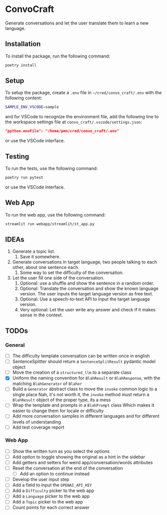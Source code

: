 # ConvoCraft

Generate conversations and let the user translate them to learn a new language.

## Installation

To install the package, run the following command:

```bash
poetry install
```

## Setup

To setup the package, create a `.env` file in `~/cred/convo_craft/.env` with the following content:

```bash
SAMPLE_ENV_VSCODE=sample
```

and for VSCode to recognize the environment file, add the following line to the
workspace settings file at `convo_craft/.vscode/settings.json`:

```json
"python.envFile": "/home/pmn/cred/convo_craft/.env"
```

or use the VSCode interface.

## Testing

To run the tests, use the following command:

```bash
poetry run pytest
```

or use the VSCode interface.

## Web App

To run the web app, use the following command:

```bash
streamlit run webapp/streamlit/st_app.py
```

## IDEAs

1. Generate a topic list.
    1. Save it somewhere.
1. Generate conversations in target language,
   two people talking to each other,
   about one sentence each.
    1. Some way to set the difficulty of the conversation.
1. Let the user fill one side of the conversation.
    1. Optional: use a shuffle and show the sentence in a random order.
    1. Optional: Translate the conversation and show the known language version.
        The user inputs the target language version as free text.
    1. Optional: Use a speech-to-text API to input the target language version.
    1. Very optional: Let the user write any answer and check if it makes sense in the context.

## TODOs

### General

- [ ] The difficulty template conversation can be written once in english
- [ ] SentenceSplitter should return a `SentenceSplitResult` pydantic model object
- [ ] Move the creation of a `structured_llm` to a separate class
- [x] Uniform the naming convention for `BlahResult` or `BlahResponse`, with the matching `BlahGenerator` of `Blaher`
- [ ] Build a `Generator` abstract class to move the `invoke` common logic to a single place
    Nah, it's not worth it, the `invoke` method must return a `BlahResult` object
    of the proper type, its a mess
- [ ] Wrap the template and prompts in a `BlahPrompt` class
    Which makes it easier to change them for locale or difficulty
- [ ] Add more conversation samples in different languages and for different levels of understanding
- [ ] Add test coverage report

### Web App

- [ ] Show the written turn as you select the options
- [ ] Add option to toggle showing the original as a hint in the sidebar
- [ ] Add getters and setters for weird app/conversation/words attributes
- [ ] Reset the conversation at the end of the conversation
    - [ ] Add an option to continue instead
- [ ] Develop the user input step
- [ ] Add a field to input the `OPENAI_API_KEY`
- [ ] Add a `Difficulty` picker to the web app
- [ ] Add a `Language` picker to the web app
- [ ] Add a `Topic` picker to the web app
- [ ] Count points for each correct answer
